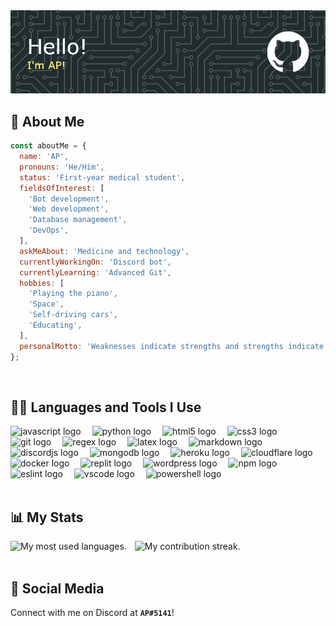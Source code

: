 <img src="./ap-github-header-image.png" alt="Github header image"  />

## 🧔 About Me

```js
const aboutMe = {
  name: 'AP',
  pronouns: 'He/Him',
  status: 'First-year medical student',
  fieldsOfInterest: [
    'Bot development',
    'Web development',
    'Database management',
    'DevOps',
  ],
  askMeAbout: 'Medicine and technology',
  currentlyWorkingOn: 'Discord bot',
  currentlyLearning: 'Advanced Git',
  hobbies: [
    'Playing the piano',
    'Space',
    'Self-driving cars',
    'Educating',
  ],
  personalMotto: 'Weaknesses indicate strengths and strengths indicate weaknesses',
};
```

<br/>

## 👨‍💻 Languages and Tools I Use

<div align="left">
  <img src="https://cdn.jsdelivr.net/gh/devicons/devicon/icons/javascript/javascript-original.svg" height="40" alt="javascript logo"  />
  <img width="10" />
  <img src="https://cdn.jsdelivr.net/gh/devicons/devicon/icons/python/python-original.svg" height="40" alt="python logo"  />
  <img width="10" />
  <img src="https://cdn.jsdelivr.net/gh/devicons/devicon/icons/html5/html5-original.svg" height="40" alt="html5 logo"  />
  <img width="10" />
  <img src="https://cdn.jsdelivr.net/gh/devicons/devicon/icons/css3/css3-original.svg" height="40" alt="css3 logo"  />
  <img width="10" />
  <img src="https://cdn.jsdelivr.net/gh/devicons/devicon/icons/git/git-original.svg" height="40" alt="git logo"  />
  <img width="10" />
  <img src="https://skillicons.dev/icons?i=regex" height="40" alt="regex logo"  />
  <img width="10" />
  <img src="https://cdn.simpleicons.org/latex/008080" height="40" alt="latex logo"  />
  <img width="10" />
  <img src="https://skillicons.dev/icons?i=md" height="40" alt="markdown logo"  />
  <img width="10" />
  <img src="https://cdn.jsdelivr.net/gh/devicons/devicon/icons/discordjs/discordjs-plain.svg" height="40" alt="discordjs logo"  />
  <img width="10" />
  <img src="https://cdn.simpleicons.org/mongodb/47A248" height="40" alt="mongodb logo"  />
  <img width="10" />
  <img src="https://cdn.jsdelivr.net/gh/devicons/devicon/icons/heroku/heroku-original.svg" height="40" alt="heroku logo"  />
  <img width="10" />
  <img src="https://cdn.simpleicons.org/cloudflare/F38020" height="40" alt="cloudflare logo"  />
  <img width="10" />
  <img src="https://cdn.simpleicons.org/docker/2496ED" height="40" alt="docker logo"  />
  <img width="10" />
  <img src="https://cdn.simpleicons.org/replit/F26207" height="40" alt="replit logo"  />
  <img width="10" />
  <img src="https://cdn.simpleicons.org/wordpress/21759B" height="40" alt="wordpress logo"  />
  <img width="10" />
  <img src="https://cdn.simpleicons.org/npm/CB3837" height="40" alt="npm logo"  />
  <img width="10" />
  <img src="https://cdn.jsdelivr.net/gh/devicons/devicon/icons/eslint/eslint-original.svg" height="40" alt="eslint logo"  />
  <img width="10" />
  <img src="https://cdn.jsdelivr.net/gh/devicons/devicon/icons/vscode/vscode-original.svg" height="40" alt="vscode logo"  />
  <img width="10" />
  <img src="https://cdn.simpleicons.org/powershell/5391FE" height="40" alt="powershell logo"  />
</div>

<br/>

## 📊 My Stats

<div align="left">
  <img src="https://github-readme-stats.vercel.app/api/top-langs?username=anipalur&locale=en&hide_title=false&layout=compact&card_width=320&langs_count=6&theme=onedark&hide_border=false&order=2" height="150" alt="My most used languages."  />
  <img width="5" />
  <img src="https://streak-stats.demolab.com?user=anipalur&locale=en&mode=weekly&theme=onedark&hide_border=false&border_radius=5&date_format=j M[ Y]&order=3" height="150" alt="My contribution streak."  />
</div>

<br/>

## 💬 Social Media

Connect with me on Discord at **`AP#5141`**!
